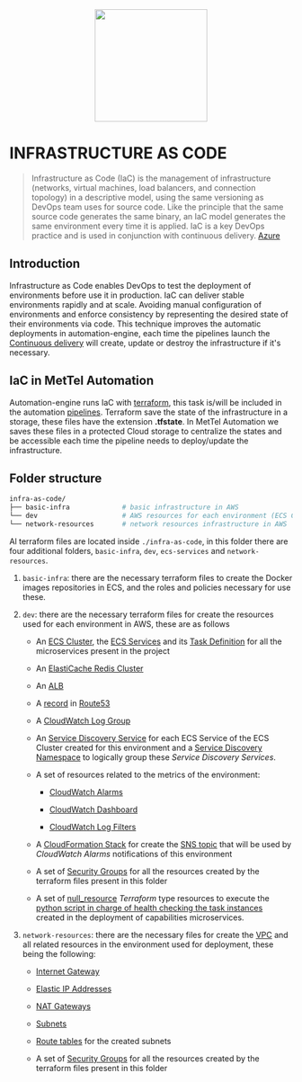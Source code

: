 <div align="center">
<img src="https://media.licdn.com/dms/image/C4E0BAQHrME9aCW6ulg/company-logo_200_200/0?e=2159024400&v=beta&t=6xMNS1zK1F8asBlM16EzbJ4Im7SlQ8L7a7sgcaNzZQE"  width="200" height="200">
</div>

# INFRASTRUCTURE AS CODE

 > Infrastructure as Code (IaC) is the management of infrastructure (networks, virtual machines, load balancers, 
 > and connection topology) in a descriptive model, using the same versioning as DevOps team uses for source code. 
 > Like the principle that the same source code generates the same binary, an IaC model generates the same environment 
 > every time it is applied. IaC is a key DevOps practice and is used in conjunction with continuous delivery.
 > [Azure](https://docs.microsoft.com/en-us/azure/devops/learn/what-is-infrastructure-as-code)

## Introduction

Infrastructure as Code enables DevOps to test the deployment of environments before use it in production. IaC can deliver 
stable environments rapidly and at scale. Avoiding manual configuration of environments and enforce consistency by representing
 the desired state of their environments via code. This technique improves the automatic deployments in automation-engine, each time 
 the pipelines launch the [Continuous delivery](./PIPELINES.md##continuous-delivery-cd) will create, update or destroy 
 the infrastructure if it's necessary. 

## IaC in MetTel Automation

Automation-engine runs IaC with [terraform](https://www.terraform.io/), this task is/will be included in the automation [pipelines](./PIPELINES.md##Pipelines).
Terraform save the state of the infrastructure in a storage, these files have the extension **.tfstate**. In MetTel Automation we
saves these files in a protected Cloud storage to centralize the states and be accessible each time the pipeline needs to deploy/update
the infrastructure.

## Folder structure

````bash
infra-as-code/
├── basic-infra             # basic infrastructure in AWS
└── dev                     # AWS resources for each environment (ECS Cluster, ElastiCache Cluster, etc.)
└── network-resources       # network resources infrastructure in AWS
````

Al terraform files are located inside `./infra-as-code`, in this folder there are four additional folders, `basic-infra`, `dev`, `ecs-services` and `network-resources`.

1. `basic-infra`: there are the necessary terraform files to create the Docker images repositories in ECS, and the roles and policies necessary for use these.

2. `dev`: there are the necessary terraform files for create the resources used for each environment in AWS, these are as follows

    * An [ECS Cluster](https://docs.aws.amazon.com/AmazonECS/latest/developerguide/ECS_clusters.html), the [ECS Services](https://docs.aws.amazon.com/AmazonECS/latest/developerguide/ecs_services.html) and its [Task Definition](https://docs.aws.amazon.com/AmazonECS/latest/developerguide/example_task_definitions.html) for all the microservices present in the project

    * An [ElastiCache Redis Cluster](https://docs.aws.amazon.com/AmazonElastiCache/latest/red-ug/WhatIs.html)

    * An [ALB](https://docs.aws.amazon.com/elasticloadbalancing/latest/application/introduction.html)

    * A [record](https://docs.aws.amazon.com/Route53/latest/DeveloperGuide/rrsets-working-with.html) in [Route53](https://aws.amazon.com/route53/features/)

    * A [CloudWatch Log Group](https://docs.aws.amazon.com/AmazonCloudWatch/latest/logs/CloudWatchLogsConcepts.html)

    * An [Service Discovery Service](https://aws.amazon.com/blogs/aws/amazon-ecs-service-discovery/) for each ECS Service of the ECS Cluster created for this environment and a [Service Discovery Namespace](https://docs.aws.amazon.com/AmazonECS/latest/developerguide/service-discovery.html) to logically group these *Service Discovery Services*.

    * A set of resources related to the metrics of the environment:

        * [CloudWatch Alarms](https://docs.aws.amazon.com/AmazonCloudWatch/latest/monitoring/AlarmThatSendsEmail.html)

        * [CloudWatch Dashboard](https://docs.aws.amazon.com/AmazonCloudWatch/latest/monitoring/CloudWatch_Dashboards.html)

        * [CloudWatch Log Filters](https://docs.aws.amazon.com/AmazonCloudWatch/latest/logs/FilterAndPatternSyntax.html)

    * A [CloudFormation Stack](https://docs.aws.amazon.com/AWSCloudFormation/latest/UserGuide/stacks.html) for create the [SNS topic](https://docs.aws.amazon.com/AWSCloudFormation/latest/UserGuide/aws-properties-sns-topic.html) that will be used by *CloudWatch Alarms* notifications of this environment

    * A set of [Security Groups](https://docs.aws.amazon.com/AWSEC2/latest/UserGuide/ec2-security-groups.html) for all the resources created by the terraform files present in this folder

    * A set of [null_resource](https://www.terraform.io/docs/providers/null/resource.html) *Terraform* type resources to execute the [python script in charge of health checking the task instances](../ci-utils/ecs/task_healthcheck.py) created in the deployment of capabilities microservices.

3. `network-resources`: there are the necessary files for create the [VPC](https://aws.amazon.com/vpc/) and all related resources in the environment used for deployment, these being the following:

    * [Internet Gateway](https://docs.aws.amazon.com/vpc/latest/userguide/VPC_Internet_Gateway.html)

    * [Elastic IP Addresses](https://docs.aws.amazon.com/AWSEC2/latest/UserGuide/elastic-ip-addresses-eip.html)

    * [NAT Gateways](https://docs.aws.amazon.com/vpc/latest/userguide/vpc-nat-gateway.html)

    * [Subnets](https://docs.aws.amazon.com/vpc/latest/userguide/VPC_Subnets.html)

    * [Route tables](https://docs.aws.amazon.com/vpc/latest/userguide/VPC_Route_Tables.html) for the created subnets

    * A set of [Security Groups](https://docs.aws.amazon.com/AWSEC2/latest/UserGuide/ec2-security-groups.html) for all the resources created by the terraform files present in this folder